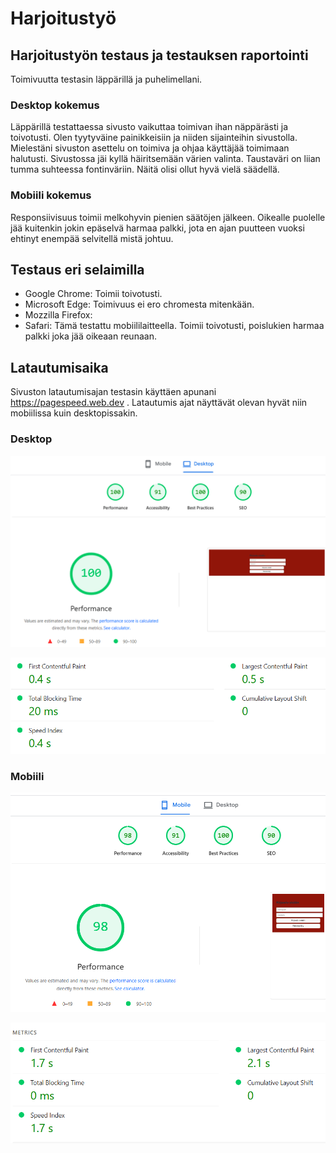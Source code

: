 # Harjoitustyö

## Harjoitustyön testaus ja testauksen raportointi
Toimivuutta testasin läppärillä ja puhelimellani. 

### Desktop kokemus
Läppärillä testattaessa sivusto vaikuttaa toimivan ihan näppärästi ja toivotusti. Olen tyytyväine painikkeisiin ja niiden sijainteihin sivustolla. 
Mielestäni sivuston asettelu on toimiva ja ohjaa käyttäjää toimimaan halutusti. Sivustossa jäi kyllä häiritsemään värien valinta. Taustaväri on liian tumma suhteessa fontinväriin. Näitä olisi ollut hyvä vielä säädellä.

### Mobiili kokemus
Responsiivisuus toimii melkohyvin pienien säätöjen jälkeen. Oikealle puolelle jää kuitenkin jokin epäselvä harmaa palkki, jota en ajan puutteen vuoksi ehtinyt enempää selvitellä mistä johtuu. 

## Testaus eri selaimilla

- Google Chrome: Toimii toivotusti.
- Microsoft Edge: Toimivuus ei ero chromesta mitenkään.
- Mozzilla Firefox:
- Safari: Tämä testattu mobiililaitteella. Toimii toivotusti, poislukien harmaa palkki joka jää oikeaan reunaan.

## Latautumisaika
Sivuston latautumisajan testasin käyttäen apunani https://pagespeed.web.dev . Latautumis ajat näyttävät olevan hyvät niin mobiilissa kuin desktopissakin.

### Desktop
![kuva](desktop.png)

![kuva](desktop2.png)

### Mobiili

![kuva](mobiili.png)

![kuva](mobiili2.png)
